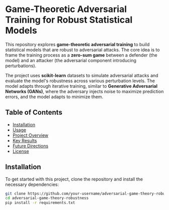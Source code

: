 # Game-Theoretic Adversarial Training for Robust Statistical Models

This repository explores **game-theoretic adversarial training** to build statistical models that are robust to adversarial attacks. The core idea is to frame the training process as a **zero-sum game** between a defender (the model) and an attacker (the adversarial component introducing perturbations).

The project uses **scikit-learn** datasets to simulate adversarial attacks and evaluate the model's robustness across various perturbation levels. The model adapts through iterative training, similar to **Generative Adversarial Networks (GANs)**, where the adversary injects noise to maximize prediction errors, and the model adapts to minimize them.

## Table of Contents

- [Installation](#installation)
- [Usage](#usage)
- [Project Overview](#project-overview)
- [Key Results](#key-results)
- [Future Directions](#future-directions)
- [License](#license)

## Installation

To get started with this project, clone the repository and install the necessary dependencies:

```bash
git clone https://github.com/your-username/adversarial-game-theory-robustness.git
cd adversarial-game-theory-robustness
pip install -r requirements.txt
